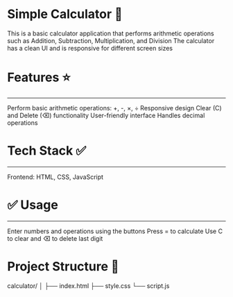 # Simple Calculator 🧮

This is a basic calculator application that performs arithmetic operations such as Addition, Subtraction, Multiplication, and Division
The calculator has a clean UI and is responsive for different screen sizes

# Features ⭐ 
--------------
Perform basic arithmetic operations: +, -, ×, ÷
Responsive design
Clear (C) and Delete (⌫) functionality
User-friendly interface
Handles decimal operations

# Tech Stack ✅
--------------
Frontend: HTML, CSS, JavaScript

# ✅ Usage
--------------
Enter numbers and operations using the buttons
Press = to calculate
Use C to clear and ⌫ to delete last digit

# Project Structure 📁
calculator/
│
├── index.html
├── style.css
└── script.js
